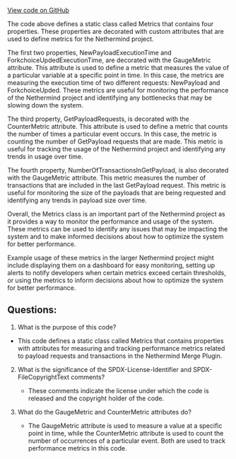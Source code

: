 [View code on GitHub](https://github.com/NethermindEth/nethermind/src/Nethermind/Nethermind.Merge.Plugin/Metrics.cs)

The code above defines a static class called Metrics that contains four properties. These properties are decorated with custom attributes that are used to define metrics for the Nethermind project. 

The first two properties, NewPayloadExecutionTime and ForkchoiceUpdedExecutionTime, are decorated with the GaugeMetric attribute. This attribute is used to define a metric that measures the value of a particular variable at a specific point in time. In this case, the metrics are measuring the execution time of two different requests: NewPayload and ForkchoiceUpded. These metrics are useful for monitoring the performance of the Nethermind project and identifying any bottlenecks that may be slowing down the system.

The third property, GetPayloadRequests, is decorated with the CounterMetric attribute. This attribute is used to define a metric that counts the number of times a particular event occurs. In this case, the metric is counting the number of GetPayload requests that are made. This metric is useful for tracking the usage of the Nethermind project and identifying any trends in usage over time.

The fourth property, NumberOfTransactionsInGetPayload, is also decorated with the GaugeMetric attribute. This metric measures the number of transactions that are included in the last GetPayload request. This metric is useful for monitoring the size of the payloads that are being requested and identifying any trends in payload size over time.

Overall, the Metrics class is an important part of the Nethermind project as it provides a way to monitor the performance and usage of the system. These metrics can be used to identify any issues that may be impacting the system and to make informed decisions about how to optimize the system for better performance. 

Example usage of these metrics in the larger Nethermind project might include displaying them on a dashboard for easy monitoring, setting up alerts to notify developers when certain metrics exceed certain thresholds, or using the metrics to inform decisions about how to optimize the system for better performance.
## Questions: 
 1. What is the purpose of this code?
   - This code defines a static class called Metrics that contains properties with attributes for measuring and tracking performance metrics related to payload requests and transactions in the Nethermind Merge Plugin.

2. What is the significance of the SPDX-License-Identifier and SPDX-FileCopyrightText comments?
   - These comments indicate the license under which the code is released and the copyright holder of the code.

3. What do the GaugeMetric and CounterMetric attributes do?
   - The GaugeMetric attribute is used to measure a value at a specific point in time, while the CounterMetric attribute is used to count the number of occurrences of a particular event. Both are used to track performance metrics in this code.